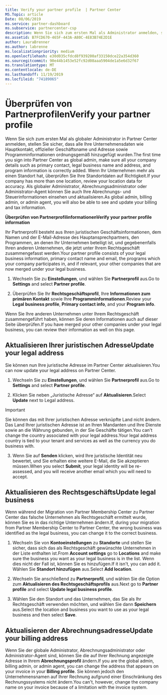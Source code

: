 ```yaml
---
title: Verify your partner profile  | Partner Center
MS.Topic: article
Date: 08/06/2019
ms.service: partner-dashboard
ms.subservice: partnercenter-csp
description: Wenn Sie sich zum ersten Mal als Administrator anmelden, sollten Sie überprüfen, ob die Supportdetails korrekt sind, Steuerbefreiungen beantragen, sofern zutreffend, und die Kontaktinformationen in Ihren Profilen überprüfen.
ms.assetid: B7FCD670-465F-443A-A80C-4E83B74E2D1E
author: LauraBrenner
ms.author: labrenne
ms.localizationpriority: medium
ms.openlocfilehash: e30d035cfdcd8f939200af33150dce22a354d360
ms.sourcegitcommit: 90e44b1453e52fc92d08aaa5904de1a5e6d32f67
ms.translationtype: MT
ms.contentlocale: de-DE
ms.lasthandoff: 11/19/2019
ms.locfileid: "74189065"
---
```

# <a name="verify-your-partner-profile"></a><span data-ttu-id="d5b3c-103">Überprüfen von Partnerprofilen</span><span class="sxs-lookup"><span data-stu-id="d5b3c-103">Verify your partner profile</span></span>

<span data-ttu-id="d5b3c-104">Wenn Sie sich zum ersten Mal als globaler Administrator in Partner Center anmelden, stellen Sie sicher, dass alle Ihre Unternehmensdaten wie Hauptkontakt, offizieller Geschäftsname und Adresse sowie Programminformationen ordnungsgemäß hinzugefügt wurden.</span><span class="sxs-lookup"><span data-stu-id="d5b3c-104">The first time you sign into Partner Center as  global admin, make sure all your company details such as primary contact, legal business name and address, and program information is correctly added.</span></span> <span data-ttu-id="d5b3c-105">Wenn Ihr Unternehmen mehr als einen Standort hat, überprüfen Sie Ihre Standortdaten auf Richtigkeit.</span><span class="sxs-lookup"><span data-stu-id="d5b3c-105">If your company has more than one location, review your location data for accuracy.</span></span> <span data-ttu-id="d5b3c-106">Als globaler Administrator, Abrechnungsadministrator oder Administrator-Agent können Sie auch Ihre Abrechnungs- und Steuerinformationen einsehen und aktualisieren.</span><span class="sxs-lookup"><span data-stu-id="d5b3c-106">As global admin, billing admin, or admin agent, you will also be able to see and update your billing and tax information.</span></span> 

<span data-ttu-id="d5b3c-107">**Überprüfen von Partnerprofilinformationen**</span><span class="sxs-lookup"><span data-stu-id="d5b3c-107">**Verify your partner profile information**</span></span>

<span data-ttu-id="d5b3c-108">Ihr Partnerprofil besteht aus Ihren juristischen Geschäftsinformationen, dem Namen und der E-Mail-Adresse des Hauptansprechpartners, den Programmen, an denen Ihr Unternehmen beteiligt ist, und gegebenenfalls Ihren anderen Unternehmen, die jetzt unter Ihrem Rechtsgeschäft zusammengefasst werden.</span><span class="sxs-lookup"><span data-stu-id="d5b3c-108">Your partner profile consists of your legal business information, primary contact name and email, the programs which your company participates in, and if relevant, your other companies that are now merged under your legal business.</span></span>

1.  <span data-ttu-id="d5b3c-109">Wechseln Sie zu **Einstellungen**, und wählen Sie **Partnerprofil** aus.</span><span class="sxs-lookup"><span data-stu-id="d5b3c-109">Go to **Settings** and select **Partner profile**.</span></span>

2.  <span data-ttu-id="d5b3c-110">Überprüfen Sie Ihr **Rechtsgeschäftsprofil**, Ihre **Informationen zum primären Kontakt** sowie Ihre **Programminformationen**.</span><span class="sxs-lookup"><span data-stu-id="d5b3c-110">Review your **Legal business profile**, **Primary contact info**, and your **Program info**.</span></span>

<span data-ttu-id="d5b3c-111">Wenn Sie Ihre anderen Unternehmen unter Ihrem Rechtsgeschäft zusammengeführt haben, können Sie deren Informationen auch auf dieser Seite überprüfen.</span><span class="sxs-lookup"><span data-stu-id="d5b3c-111">If you have merged your other companies under your legal business, you can review their information as well on this page.</span></span>

## <a name="update-your-legal-address"></a><span data-ttu-id="d5b3c-112">Aktualisieren Ihrer juristischen Adresse</span><span class="sxs-lookup"><span data-stu-id="d5b3c-112">Update your legal address</span></span>

<span data-ttu-id="d5b3c-113">Sie können nun Ihre juristische Adresse im Partner Center aktualisieren.</span><span class="sxs-lookup"><span data-stu-id="d5b3c-113">You can now update your legal address on Partner Center.</span></span>

1. <span data-ttu-id="d5b3c-114">Wechseln Sie zu **Einstellungen**, und wählen Sie **Partnerprofil** aus.</span><span class="sxs-lookup"><span data-stu-id="d5b3c-114">Go to **Settings** and select **Partner profile**.</span></span> 

2. <span data-ttu-id="d5b3c-115">Klicken Sie neben „Juristische Adresse“ auf **Aktualisieren**.</span><span class="sxs-lookup"><span data-stu-id="d5b3c-115">Select **Update** next to Legal address.</span></span> 

>[!Important]
><span data-ttu-id="d5b3c-116">Sie können das mit Ihrer juristischen Adresse verknüpfte Land nicht ändern. Das Land Ihrer juristischen Adresse ist an Ihren Mandanten und Ihre Dienste sowie an die Währung gebunden, in der Sie Geschäfte tätigen.</span><span class="sxs-lookup"><span data-stu-id="d5b3c-116">You can't change the country associated with your legal address.Your legal address country is tied to your tenant and services as well as the currency you do business with.</span></span> 

3. <span data-ttu-id="d5b3c-117">Wenn Sie auf **Senden** klicken, wird Ihre juristische Identität neu bewertet, und Sie erhalten eine weitere E-Mail, die Sie akzeptieren müssen.</span><span class="sxs-lookup"><span data-stu-id="d5b3c-117">When you select **Submit**, your legal identity will be re-assessed, and you will receive another email which you will need to accept.</span></span>

## <a name="update-legal-business"></a><span data-ttu-id="d5b3c-118">Aktualisieren des Rechtsgeschäfts</span><span class="sxs-lookup"><span data-stu-id="d5b3c-118">Update legal business</span></span>

<span data-ttu-id="d5b3c-119">Wenn während der Migration von Partner Membership Center zu Partner Center das falsche Unternehmen als Rechtsgeschäft ermittelt wurde, können Sie es in das richtige Unternehmen ändern.</span><span class="sxs-lookup"><span data-stu-id="d5b3c-119">If, during your migration from Partner Membership Center to Partner Center, the wrong business was identified as the legal business, you can change it to the correct business.</span></span>

1. <span data-ttu-id="d5b3c-120">Wechseln Sie von **Kontoeinstellungen** zu **Standorte** und stellen Sie sicher, dass sich das als Rechtsgeschäft gewünschte Unternehmen in der Liste enthalten ist.</span><span class="sxs-lookup"><span data-stu-id="d5b3c-120">From **Account settings** go to **Locations** and make sure the business you want as your legal business is in the list.</span></span> <span data-ttu-id="d5b3c-121">Wenn dies nicht der Fall ist, können Sie es hinzufügen.</span><span class="sxs-lookup"><span data-stu-id="d5b3c-121">If it isn't, you can add it.</span></span> <span data-ttu-id="d5b3c-122">Wählen Sie **Standort hinzufügen** aus.</span><span class="sxs-lookup"><span data-stu-id="d5b3c-122">Select **Add location**.</span></span>

2.  <span data-ttu-id="d5b3c-123">Wechseln Sie anschließend zu **Partnerprofil**, und wählen Sie die Option zum **Aktualisieren des Rechtsgeschäftsprofils** aus.</span><span class="sxs-lookup"><span data-stu-id="d5b3c-123">Next go to **Partner profile** and select **Update legal business profile**.</span></span>

3.  <span data-ttu-id="d5b3c-124">Wählen Sie den Standort und das Unternehmen, das Sie als Ihr Rechtsgeschäft verwenden möchten, und wählen Sie dann **Speichern** aus.</span><span class="sxs-lookup"><span data-stu-id="d5b3c-124">Select the location and business you want to use as your legal business and then select **Save**.</span></span>

## <a name="update-your-billing-address"></a><span data-ttu-id="d5b3c-125">Aktualisieren der Abrechnungsadresse</span><span class="sxs-lookup"><span data-stu-id="d5b3c-125">Update your billing address</span></span>

<span data-ttu-id="d5b3c-126">Wenn Sie der globale Administrator, Abrechnungsadministrator oder Administrator-Agent sind, können Sie die auf Ihrer Rechnung angezeigte Adresse in Ihrem **Abrechnungsprofil** ändern.</span><span class="sxs-lookup"><span data-stu-id="d5b3c-126">If you are the global admin, billing admin, or admin agent, you can change the address that appears on your invoice in your **Billing profile**.</span></span> <span data-ttu-id="d5b3c-127">Sie können jedoch den Unternehmensnamen auf Ihrer Rechnung aufgrund einer Einschränkung des Rechnungssystems nicht ändern.</span><span class="sxs-lookup"><span data-stu-id="d5b3c-127">You can't, however, change the company name on your invoice because of a limitation with the invoice system.</span></span>

 


